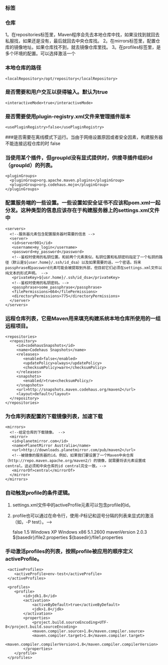 ### 标签

### 仓库
1。在repositories标签里，Maven程序会先去本地仓库中找，如果没找到就回去私服找，如果还是没有，最后就回去中央仓库找。
2。在mirrors标签里，配置仓库的镜像地址。如果仓库找不到，就去镜像仓库里找。
3。在profiles标签里，是多个环境的配置。可以选择激活一个


### 本地仓库的路径
    <localRepository>/opt/repository</localRepository>

### 是否需要和用户交互以获得输入。默认为true
    <interactiveMode>true</interactiveMode>

### 是否需要使用plugin-registry.xml文件来管理插件版本
    <usePluginRegistry>false</usePluginRegistry>

###是否需要在离线模式下运行。当由于网络设置原因或者安全因素，构建服务器不能连接远程仓库的时
    <offline>false</offline>

### 当使用某个插件，但groupId没有显式提供时，供搜寻插件组织Id（groupId）的列表。
    <pluginGroups>
      <pluginGroup>org.apache.maven.plugins</pluginGroup>
      <pluginGroup>org.codehaus.mojo</pluginGroup>
    </pluginGroups>

### 配置服务端的一些设置。一些设置如安全证书不应该和pom.xml一起分发。这种类型的信息应该存在于构建服务器上的settings.xml文件中
    <servers>
      <!--服务器元素包含配置服务器时需要的信息 -->
      <server>
       <id>server001</id>
       <username>my_login</username>
       <password>my_password</password>
       <!--鉴权时使用的私钥位置。和前两个元素类似，私钥位置和私钥密码指定了一个私钥的路径（默认是${user.home}/.ssh/id_dsa）以及如果需要的话，一个密语。将来passphrase和password元素可能会被提取到外部，但目前它们必须在settings.xml文件以纯文本的形式声明。 -->
       <privateKey>${usr.home}/.ssh/id_dsa</privateKey>
       <!--鉴权时使用的私钥密码。-->
       <passphrase>some_passphrase</passphrase>
       <filePermissions>664</filePermissions>
       <directoryPermissions>775</directoryPermissions>
      </server>
    </servers>

### 远程仓库列表，它是Maven用来填充构建系统本地仓库所使用的一组远程项目。
    <repositories>
      <repository>
         <id>codehausSnapshots</id>
         <name>Codehaus Snapshots</name>
         <releases>
            <enabled>false</enabled>
            <updatePolicy>always</updatePolicy>
            <checksumPolicy>warn</checksumPolicy>
         </releases>
         <snapshots>
            <enabled/>true<checksumPolicy/>
         </snapshots>
         <url>http://snapshots.maven.codehaus.org/maven2</url>
         <layout>default</layout>
      </repository>
    </repositories>

### 为仓库列表配置的下载镜像列表，加速下载
    <mirrors>
      <!--给定仓库的下载镜像。 -->
      <mirror>
       <id>planetmirror.com</id>
       <name>PlanetMirror Australia</name>
       <url>http://downloads.planetmirror.com/pub/maven2</url>
       <!--被镜像的服务器的id。例如，如果我们要设置了一个Maven中央仓库（http://repo.maven.apache.org/maven2/）的镜像，就需要将该元素设置成central。这必须和中央仓库的id central完全一致。-->
       <mirrorOf>central</mirrorOf>
      </mirror>
    </mirrors>

### 自动触发profile的条件逻辑。
1. settings.xml文件中的activeProfile元素可以包含profile的id。
2. profile也可以通过在命令行，使用-P标记和逗号分隔的列表来显式的激活（如，-P test）。-->

    <activation>
        <activeByDefault>false</activeByDefault>
        <jdk>1.5</jdk>
        <os>
          <name>Windows XP</name>
          <family>Windows</family>
          <arch>x86</arch>
          <version>5.1.2600</version>
        </os>
    <!--如果Maven检测到某一个属性（其值可以在POM中通过${name}引用），其拥有对应的name = 值，Profile就会被激活。如果值字段是空的，那么存在属性名称字段就会激活profile，否则按区分大小写方式匹配属性值字段-->
        <property>
           <name>mavenVersion</name>
           <value>2.0.3</value>
        </property>
    <!--提供一个文件名，通过检测该文件的存在或不存在来激活profile。missing检查文件是否存在，如果不存在则激活profile。另一方面，exists则会检查文件是否存在，如果存在则激活profile。-->
        <file>
           <exists>${basedir}/file2.properties</exists>
           <missing>${basedir}/file1.properties</missing>
        </file>
     </activation>

### 手动激活profiles的列表，按照profile被应用的顺序定义activeProfile。
     <activeProfiles>
        <activeProfile>env-test</activeProfile>
     </activeProfiles>

<!--根据环境参数来调整构建配置的列表。 -->
     <profiles> 
        <profile>
            <id>jdk1.8</id>
            <activation>
                <activeByDefault>true</activeByDefault>
                <jdk>1.8</jdk>
            </activation>
            <properties>
                <project.build.sourceEncoding>UTF-8</project.build.sourceEncoding>
                <maven.compiler.source>1.8</maven.compiler.source>
                <maven.compiler.target>1.8</maven.compiler.target>
                <maven.compiler.compilerVersion>1.8</maven.compiler.compilerVersion>
            </properties>
        </profile>
     </profiles>
